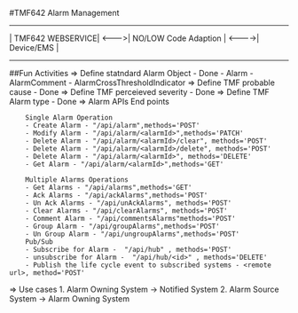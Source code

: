 #TMF642 Alarm Management

 ------------------        ----------------------         ------------
| TMF642 WEBSERVICE| <--->| NO/LOW Code Adaption | <---->| Device/EMS |
 ------------------        ----------------------         ------------


 ##Fun Activities
 => Define statndard Alarm Object - Done
    - Alarm
    - AlarmComment
    - AlarmCrossThresholdIndicator
 => Define TMF probable cause - Done
 => Define TMF perceieved severity - Done
 => Define TMF Alarm type - Done
 => Alarm APIs End points

        Single Alarm Operation
        - Create Alarm - "/api/alarm",methods='POST'
        - Modify Alarm - "/api/alarm/<alarmId>",methods='PATCH'
        - Delete Alarm - "/api/alarm/<alarmId>/clear", methods='POST'
        - Delete Alarm - "/api/alarm/<alarmId>/delete", methods='POST'
        - Delete Alarm - "/api/alarm/<alarmId>", methods='DELETE'
        - Get Alarm - "/api/alarm/<alarmId>",methods='GET'

        Multiple Alarms Operations
        - Get Alarms - "/api/alarms",methods='GET'
        - Ack Alarms - "/api/ackAlarms",methods='POST'
        - Un Ack Alarms - "/api/unAckAlarms", methods='POST'
        - Clear Alarms - "/api/clearAlarms", methods='POST'
        - Comment Alarm - "/api/commentsAlarms"methods='POST'
        - Group Alarm - "/api/groupAlarms",methods='POST'
        - Un Group Alarm - "/api/ungroupAlarms",methods='POST'
        Pub/Sub
        - Subscribe for Alarm -  "/api/hub" , methods='POST'
        - unsubscribe for Alarm -  "/api/hub/<id>" , methods='DELETE'
        - Publish the life cycle event to subscribed systems - <remote url>, method='POST'
        
=> Use cases
    1. Alarm Owning System -> Notified System
    2. Alarm Source System -> Alarm Owning System 

     

 